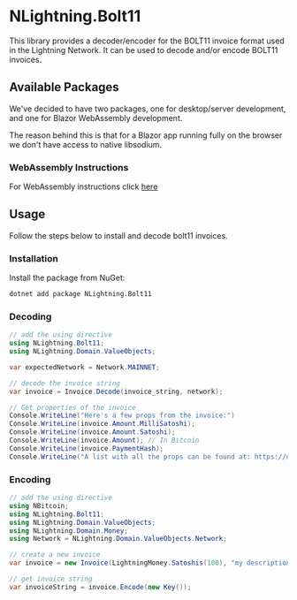 # NLightning.Bolt11

This library provides a decoder/encoder for the BOLT11 invoice format used in the Lightning Network.
It can be used to decode and/or encode BOLT11 invoices.

## Available Packages

We've decided to have two packages, one for desktop/server development, and one for Blazor WebAssembly development.

The reason behind this is that for a Blazor app running fully on the browser we don't have access to native libsodium.

### WebAssembly Instructions

For WebAssembly instructions click [here](bolt11/webassembly)

## Usage

Follow the steps below to install and decode bolt11 invoices.

### Installation

Install the package from NuGet:

```bash
dotnet add package NLightning.Bolt11
```

### Decoding

```csharp
// add the using directive
using NLightning.Bolt11;
using NLightning.Domain.ValueObjects;

var expectedNetwork = Network.MAINNET;

// decode the invoice string
var invoice = Invoice.Decode(invoice_string, network);

// Get properties of the invoice
Console.WriteLine("Here's a few props from the invoice:")
Console.WriteLine(invoice.Amount.MilliSatoshi);
Console.WriteLine(invoice.Amount.Satoshi);
Console.WriteLine(invoice.Amount); // In Bitcoin
Console.WriteLine(invoice.PaymentHash);
Console.WriteLine("A list with all the props can be found at: https://nlightning.ipms.io/api/NLightning.Bolts.BOLT11.Invoice.html#properties");
```

### Encoding

```csharp
// add the using directive
using NBitcoin;
using NLightning.Bolt11;
using NLightning.Domain.ValueObjects;
using NLightning.Domain.Money;
using Network = NLightning.Domain.ValueObjects.Network;

// create a new invoice
var invoice = new Invoice(LightningMoney.Satoshis(100), "my description", uint256.One, uint256.Zero, Network.MAINNET);

// get invoice string
var invoiceString = invoice.Encode(new Key());
```